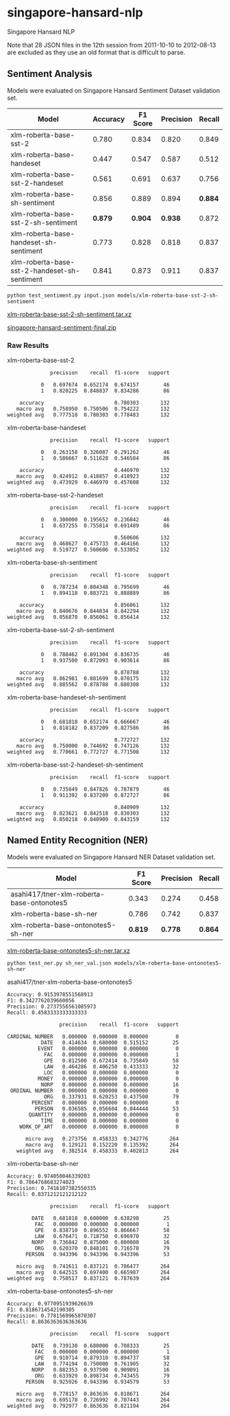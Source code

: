 # singapore-hansard-nlp
Singapore Hansard NLP

Note that 28 JSON files in the 12th session from 2011-10-10 to 2012-08-13 are excluded
as they use an old format that is difficult to parse.

## Sentiment Analysis

Models were evaluated on Singapore Hansard Sentiment Dataset validation set.

| Model                                        | Accuracy | F1 Score | Precision | Recall |
|----------------------------------------------|----------|----------|-----------|--------|
| xlm-roberta-base-sst-2                       | 0.780    | 0.834    | 0.820     | 0.849  |
| xlm-roberta-base-handeset                    | 0.447    | 0.547    | 0.587     | 0.512  |
| xlm-roberta-base-sst-2-handeset              | 0.561    | 0.691    | 0.637     | 0.756  |
| xlm-roberta-base-sh-sentiment                | 0.856    | 0.889    | 0.894     | **0.884**  |
| xlm-roberta-base-sst-2-sh-sentiment          | **0.879**| **0.904**| **0.938** | 0.872  |
| xlm-roberta-base-handeset-sh-sentiment       | 0.773    | 0.828    | 0.818     | 0.837  |
| xlm-roberta-base-sst-2-handeset-sh-sentiment | 0.841    | 0.873    | 0.911     | 0.837  |

```
python test_sentiment.py input.json models/xlm-roberta-base-sst-2-sh-sentiment
```

[xlm-roberta-base-sst-2-sh-sentiment.tar.xz](https://drive.google.com/file/d/1toqvkwWjXuHH0EIHHjJv9V9x5FZ-0Pba/view?usp=sharing)

[singapore-hansard-sentiment-final.zip](https://drive.google.com/file/d/14yZRPLvQ7usliO1WOdFKmqoWgtJjax0C/view?usp=sharing)

### Raw Results

xlm-roberta-base-sst-2
```
              precision    recall  f1-score   support

           0   0.697674  0.652174  0.674157        46
           1   0.820225  0.848837  0.834286        86

    accuracy                       0.780303       132
   macro avg   0.758950  0.750506  0.754222       132
weighted avg   0.777518  0.780303  0.778483       132
```

xlm-roberta-base-handeset
```
              precision    recall  f1-score   support

           0   0.263158  0.326087  0.291262        46
           1   0.586667  0.511628  0.546584        86

    accuracy                       0.446970       132
   macro avg   0.424912  0.418857  0.418923       132
weighted avg   0.473929  0.446970  0.457608       132
```

xlm-roberta-base-sst-2-handeset
```
              precision    recall  f1-score   support

           0   0.300000  0.195652  0.236842        46
           1   0.637255  0.755814  0.691489        86

    accuracy                       0.560606       132
   macro avg   0.468627  0.475733  0.464166       132
weighted avg   0.519727  0.560606  0.533052       132
```

xlm-roberta-base-sh-sentiment
```
              precision    recall  f1-score   support

           0   0.787234  0.804348  0.795699        46
           1   0.894118  0.883721  0.888889        86

    accuracy                       0.856061       132
   macro avg   0.840676  0.844034  0.842294       132
weighted avg   0.856870  0.856061  0.856414       132

```

xlm-roberta-base-sst-2-sh-sentiment
```
              precision    recall  f1-score   support

           0   0.788462  0.891304  0.836735        46
           1   0.937500  0.872093  0.903614        86

    accuracy                       0.878788       132
   macro avg   0.862981  0.881699  0.870175       132
weighted avg   0.885562  0.878788  0.880308       132
```

xlm-roberta-base-handeset-sh-sentiment
```
              precision    recall  f1-score   support

           0   0.681818  0.652174  0.666667        46
           1   0.818182  0.837209  0.827586        86

    accuracy                       0.772727       132
   macro avg   0.750000  0.744692  0.747126       132
weighted avg   0.770661  0.772727  0.771508       132
```

xlm-roberta-base-sst-2-handeset-sh-sentiment
```
              precision    recall  f1-score   support

           0   0.735849  0.847826  0.787879        46
           1   0.911392  0.837209  0.872727        86

    accuracy                       0.840909       132
   macro avg   0.823621  0.842518  0.830303       132
weighted avg   0.850218  0.840909  0.843159       132
```

## Named Entity Recognition (NER)

Models were evaluated on Singapore Hansard NER Dataset validation set.

| Model                                     | F1 Score | Precision | Recall |
|-------------------------------------------|----------|-----------|--------|
| asahi417/tner-xlm-roberta-base-ontonotes5 | 0.343    | 0.274     | 0.458  |
| xlm-roberta-base-sh-ner                   | 0.786    | 0.742     | 0.837  |
| xlm-roberta-base-ontonotes5-sh-ner        | **0.819**| **0.778** | **0.864** |

[xlm-roberta-base-ontonotes5-sh-ner.tar.xz](https://drive.google.com/file/d/1B9Lqb3hlMQc9zCmN-Tgob96Eoy2ghgdD/view?usp=sharing)

```
python test_ner.py sh_ner_val.json models/xlm-roberta-base-ontonotes5-sh-ner
```



asahi417/tner-xlm-roberta-base-ontonotes5
```
Accuracy: 0.9153978551568913
F1: 0.3427762039660056
Precision: 0.2737556561085973
Recall: 0.4583333333333333

                 precision    recall  f1-score   support

CARDINAL NUMBER   0.000000  0.000000  0.000000         0
           DATE   0.414634  0.680000  0.515152        25
          EVENT   0.000000  0.000000  0.000000         0
            FAC   0.000000  0.000000  0.000000         1
            GPE   0.812500  0.672414  0.735849        58
            LAW   0.464286  0.406250  0.433333        32
            LOC   0.000000  0.000000  0.000000         0
          MONEY   0.000000  0.000000  0.000000         0
           NORP   0.000000  0.000000  0.000000        16
 ORDINAL NUMBER   0.000000  0.000000  0.000000         0
            ORG   0.337931  0.620253  0.437500        79
        PERCENT   0.000000  0.000000  0.000000         0
         PERSON   0.036585  0.056604  0.044444        53
       QUANTITY   0.000000  0.000000  0.000000         0
           TIME   0.000000  0.000000  0.000000         0
    WORK_OF_ART   0.000000  0.000000  0.000000         0

      micro avg   0.273756  0.458333  0.342776       264
      macro avg   0.129121  0.152220  0.135392       264
   weighted avg   0.382514  0.458333  0.402813       264
```

xlm-roberta-base-sh-ner
```
Accuracy: 0.974050046339203
F1: 0.7864768683274023
Precision: 0.7416107382550335
Recall: 0.8371212121212122

              precision    recall  f1-score   support

        DATE   0.681818  0.600000  0.638298        25
         FAC   0.000000  0.000000  0.000000         1
         GPE   0.838710  0.896552  0.866667        58
         LAW   0.676471  0.718750  0.696970        32
        NORP   0.736842  0.875000  0.800000        16
         ORG   0.620370  0.848101  0.716578        79
      PERSON   0.943396  0.943396  0.943396        53

   micro avg   0.741611  0.837121  0.786477       264
   macro avg   0.642515  0.697400  0.665987       264
weighted avg   0.750517  0.837121  0.787639       264
```

xlm-roberta-base-ontonotes5-sh-ner
```
Accuracy: 0.9770951939626639
F1: 0.8186714542190305
Precision: 0.7781569965870307
Recall: 0.8636363636363636

              precision    recall  f1-score   support

        DATE   0.739130  0.680000  0.708333        25
         FAC   0.000000  0.000000  0.000000         1
         GPE   0.910714  0.879310  0.894737        58
         LAW   0.774194  0.750000  0.761905        32
        NORP   0.882353  0.937500  0.909091        16
         ORG   0.633929  0.898734  0.743455        79
      PERSON   0.925926  0.943396  0.934579        53

   micro avg   0.778157  0.863636  0.818671       264
   macro avg   0.695178  0.726992  0.707443       264
weighted avg   0.792977  0.863636  0.821194       264
```
